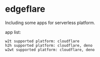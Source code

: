 # edgeflare
Including some apps for serverless platform.

app list:
```
w2t supported platform: cloudflare
h2h supported platform: cloudflare, deno
w2wt supported platform: cloudflare, deno
```

